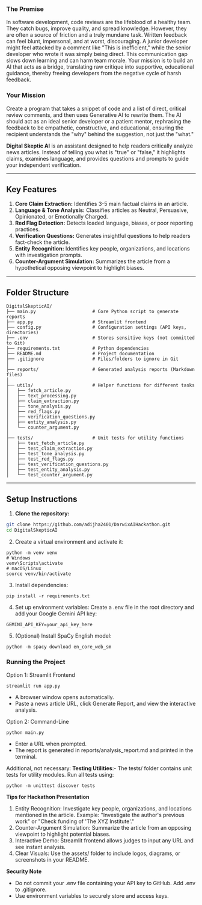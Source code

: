 ### The Premise
In software development, code reviews are the lifeblood of a healthy team. They catch
bugs, improve quality, and spread knowledge. However, they are often a source of
friction and a truly mundane task. Written feedback can feel blunt, impersonal, and at
worst, discouraging. A junior developer might feel attacked by a comment like "This is
inefficient," while the senior developer who wrote it was simply being direct. This
communication gap slows down learning and can harm team morale. Your mission is
to build an AI that acts as a bridge, translating raw critique into supportive,
educational guidance, thereby freeing developers from the negative cycle of harsh
feedback.

### Your Mission
Create a program that takes a snippet of code and a list of direct, critical review
comments, and then uses Generative AI to rewrite them. The AI should act as an ideal
senior developer or a patient mentor, rephrasing the feedback to be empathetic,
constructive, and educational, ensuring the recipient understands the "why" behind
the suggestion, not just the "what."

**Digital Skeptic AI** is an assistant designed to help readers critically analyze news articles. Instead of telling you what is "true" or "false," it highlights claims, examines language, and provides questions and prompts to guide your independent verification.

---

## Key Features

1. **Core Claim Extraction:** Identifies 3-5 main factual claims in an article.
2. **Language & Tone Analysis:** Classifies articles as Neutral, Persuasive, Opinionated, or Emotionally Charged.
3. **Red Flag Detection:** Detects loaded language, biases, or poor reporting practices.
4. **Verification Questions:** Generates insightful questions to help readers fact-check the article.
5. **Entity Recognition:** Identifies key people, organizations, and locations with investigation prompts.
6. **Counter-Argument Simulation:** Summarizes the article from a hypothetical opposing viewpoint to highlight biases.

---

## Folder Structure
```
DigitalSkepticAI/
├── main.py                     # Core Python script to generate reports
├── app.py                      # Streamlit frontend
├── config.py                   # Configuration settings (API keys, directories)
├── .env                        # Stores sensitive keys (not committed to Git)
├── requirements.txt            # Python dependencies
├── README.md                   # Project documentation
├── .gitignore                  # Files/folders to ignore in Git
│
├── reports/                    # Generated analysis reports (Markdown files)
│
├── utils/                      # Helper functions for different tasks
│   ├── fetch_article.py
│   ├── text_processing.py
│   ├── claim_extraction.py
│   ├── tone_analysis.py
│   ├── red_flags.py
│   ├── verification_questions.py
│   ├── entity_analysis.py
│   └── counter_argument.py
│
├── tests/                      # Unit tests for utility functions
│   ├── test_fetch_article.py
│   ├── test_claim_extraction.py
│   ├── test_tone_analysis.py
│   ├── test_red_flags.py
│   ├── test_verification_questions.py
│   ├── test_entity_analysis.py
│   └── test_counter_argument.py
```

---

## Setup Instructions

1. **Clone the repository:**
```bash
git clone https://github.com/adijha2401/DarwixAIHackathon.git
cd DigitalSkepticAI
```

2. Create a virtual environment and activate it:
```
python -m venv venv
# Windows
venv\Scripts\activate
# macOS/Linux
source venv/bin/activate
```

3. Install dependencies:
```
pip install -r requirements.txt
```

4. Set up environment variables:
Create a .env file in the root directory and add your Google Gemini API key:

```
GEMINI_API_KEY=your_api_key_here
```

5. (Optional) Install SpaCy English model:

```
python -m spacy download en_core_web_sm
```

### Running the Project

Option 1: Streamlit Frontend
```
streamlit run app.py
```
- A browser window opens automatically.
- Paste a news article URL, click Generate Report, and view the interactive analysis.

Option 2: Command-Line
```
python main.py
```
- Enter a URL when prompted.
- The report is generated in reports/analysis_report.md and printed in the terminal.

Additional, not necessary: **Testing Utilities**:-
The tests/ folder contains unit tests for utility modules. Run all tests using:
```
python -m unittest discover tests
```

**Tips for Hackathon Presentation**
1. Entity Recognition: Investigate key people, organizations, and locations mentioned in the article.
Example: "Investigate the author's previous work" or "Check funding of 'The XYZ Institute'."
2. Counter-Argument Simulation: Summarize the article from an opposing viewpoint to highlight potential biases.
3. Interactive Demo: Streamlit frontend allows judges to input any URL and see instant analysis.
4. Clear Visuals: Use the assets/ folder to include logos, diagrams, or screenshots in your README.

**Security Note**
- Do not commit your .env file containing your API key to GitHub. Add .env to .gitignore.
- Use environment variables to securely store and access keys.
